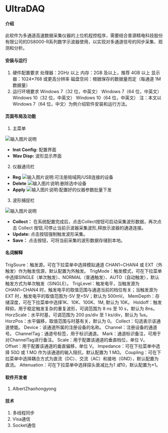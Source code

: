 # UltraDAQ

#### 介绍
此软件为多通道高速数据采集仪器的上位机程控程序，需要结合普源精电科技股份有限公司的DS8000-R系列数字示波器使用，以实现对多通道信号的同步采集、观测和分析。

#### 安装与运行
1. 硬件配置要求
处理器：2GHz 以上
内存：2GB 及以上，推荐 4GB 以上
显示器：1024*768 或更高分辨率
磁盘空间：根据保存的数据量而定（每通道 1M 数据量）
2. 运行环境要求
Windows 7（32 位，中英文）
Windows 7（64 位，中英文）
Windows 10（32 位，中英文）
Windows 10（64 位，中英文）
注：本文以 Windows 7（64 位，中文）为例介绍软件安装和运行方法。

#### 页面布局及功能

1.  主菜单

![输入图片说明](https://images.gitee.com/uploads/images/2020/1103/171037_5568d631_6550018.png "屏幕截图.png")
- **Inst Config:** 配置界面
- **Wav Disp:** 波形显示界面
2.  仪器通讯栏
- **Reg** ![输入图片说明](https://images.gitee.com/uploads/images/2020/1103/171212_204c0a75_6550018.png "屏幕截图.png"):可注册局域网/USB连接的设备
- **Delete** ![输入图片说明](https://images.gitee.com/uploads/images/2020/1103/171309_c273abd9_6550018.png "屏幕截图.png"):删除选中设备
- **Apply** ![输入图片说明](https://images.gitee.com/uploads/images/2020/1103/171525_a4624ec1_6550018.png "屏幕截图.png"):配置好的仪器参数批量下发
3.  波形捕捉栏

![输入图片说明](https://images.gitee.com/uploads/images/2020/1103/171619_29a3cf51_6550018.png "屏幕截图.png")
- **Collect：** 在系统配置完成后，点击Collect按钮可启动采集波形数据，再次点击 Collect 按钮,可停止当前示波器采集波形,释放示波器的通道连接。
- **Update:** 点击按钮强制触发波形采集。
- **Save：** 点击按钮，可将当前采集的波形数据存储到本地。

#### 名词解释

TrigSoure：触发源，可在下拉菜单中选择模拟通道 CHAN1~CHAN4 或 EXT（外触发）作为触发信源，默认配置为外触发。
TrigMode：触发模式，可在下拉菜单中选择SINGLE（单次触发）、NORMAL（普通触发）、AUTO（自动触发），默认触发方式为单次触发（SINGLE）。
TrigLevel：触发电平，当触发源为 CHAN1~CHAN4 时，触发电平的取值范围与通道当前的档位有关；当触发源为EXT 时，触发电平的取值范围为-5V 至+5V；默认为 500mV。
MemDepth：存储深度，可在下拉菜单中选择1K、10K、100K、1M, 默认为 10K。
Holdoff：触发释抑，用于稳定触发复杂的重复波形，可调范围为 8 ns 至 10 s，默认为 8ns。
HorzScale：水平时基，可调范围为 200 ps/div 至 1 ks/div，默认为 1us。
HorzPos：水平偏移，取值范围与时基有关，默认为 0。
Collect：勾选表示该通道使能。
Device：该通道所属的注册设备的名称。
Channel：注册设备的通道号。
ChannelTag：通道号标签，用于标识通道。
Mark：通道标识备注，可用于对ChannelTag进行备注。
Scale：用于配置该通道的垂直档位，单位 V。
Offset：用于配置该通道的垂直偏移，单位 V。
Impedance：可在下拉菜单中选择 50Ω 或 1 MΩ 作为该通道的输入阻抗，默认配置为 1 MΩ。
Coupling：可在下拉菜单中选择耦合方式为直流（DC）、交流（AC）和接地（GND），默认配置为直流。
Attenuation：可在下拉菜单中选择探头衰减比为*1 或*10，默认配置为*1。



#### 软件开发者

1.  AlbertZhaohongyong

#### 技术

1.  多线程同步
2.  Visa通信
3.  Socket通信
